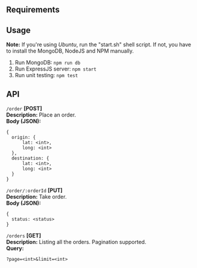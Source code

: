 Requirements
-------------


Usage
-------------
**Note:** If you're using *Ubuntu*, run the "start.sh" shell script. If not, you have to install the MongoDB, NodeJS and NPM manually.
1. Run MongoDB: `npm run db`
2. Run ExpressJS server: `npm start`
3. Run unit testing: `npm test`

API
-------------
`/order` **[POST]**  
**Description:** Place an order.  
**Body (JSON):**  

    {
      origin: {
          lat: <int>,
          long: <int>
      },
      destination: {
          lat: <int>,
          long: <int>
      }
    }
    
`/order/:orderId` **[PUT]**  
**Description:** Take order.  
**Body (JSON):**  

    {
      status: <status>
    }
    
`/orders` **[GET]**  
**Description:** Listing all the orders. Pagination supported.  
**Query:**  

    ?page=<int>&limit=<int>
